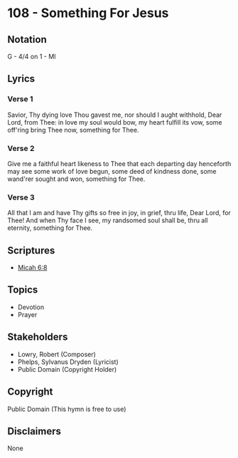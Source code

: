 # 108 - Something For Jesus

## Notation

G - 4/4 on 1 - MI

## Lyrics

### Verse 1

Savior, Thy dying love Thou gavest me, nor should I aught withhold, Dear Lord, from Thee: in love my soul would bow, my heart fulfill its vow, some off'ring bring Thee now, something for Thee.

### Verse 2

Give me a faithful heart likeness to Thee that each departing day henceforth may see some work of love begun, some deed of kindness done, some wand'rer sought and won, something for Thee.

### Verse 3

All that I am and have Thy gifts so free in joy, in grief, thru life, Dear Lord, for Thee! And when Thy face I see, my randsomed soul shall be, thru all eternity, something for Thee.


## Scriptures

- [Micah 6:8](https://www.biblegateway.com/passage/?search=Micah%206%3A8)

## Topics

- Devotion
- Prayer

## Stakeholders

- Lowry, Robert (Composer)
- Phelps, Sylvanus Dryden (Lyricist)
- Public Domain (Copyright Holder)

## Copyright

Public Domain
(This hymn is free to use)

## Disclaimers

None


